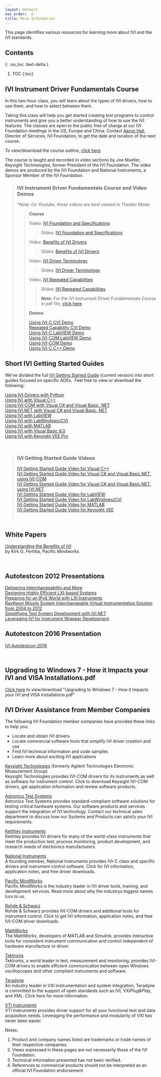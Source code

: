 ```yaml
---
layout: default
nav_order:  4
title: More Information
---
```

This page identifies various resources for learning more about IVI and the
IVI standards.

## Contents
{: .no_toc .text-delta }



1. TOC
{:toc}


## IVI Instrument Driver Fundamentals Course

In this two-hour class, you will learn about the types of IVI drivers,
how to use them, and how to select between them.

Taking this class will help you get started creating test programs to
control instruments and give you a better understanding of how to use
the IVI features. The classes are open to the public free of charge at
our IVI Foundation meetings in the US, Europe and China. Contact [Aaron
Hall](mailto:execdir@ivifoundation.org), Director of Services, IVI
Foundation, to get the date and location of the next course.

To view/download the course outline, [click
here](IVI%20Instrument%20Driver%20Fundamentals%20Course_.pdf).

The course is taught and recorded in video sections by Joe Mueller,
Keysight Technologies, former President of the IVI Foundation. The video
demos are produced by the IVI Foundation and National Instruments, a
Sponsor Member of the IVI Foundation.

> ### IVI Instrument Driver Fundamentals Course and Video Demos
> 
> \**Note: On Youtube, these videos are best viewed in Theater Mode.*
> 
> > **Course**
> > 
> > Video: [IVI Foundation and
> > Specifications](https://youtu.be/eyum3Sd2hXQ)
> > 
> > > Slides: [IVI Foundation and
> > > Specifications](IVI%20Foundation%20and%20Specifications.pdf)
> > 
> > Video: [Benefits of IVI Drivers](https://youtu.be/V60bfa1uVNg)
> > 
> > > Slides: [Benefits of IVI Drivers](Benefits%20of%20Drivers.pdf)
> > 
> > Video: [IVI Driver Terminology](https://youtu.be/keRXKBu6O4o)
> > 
> > > Slides: [IVI Driver Terminology](IVI%20Driver%20Terminology.pdf)
> > 
> > Video: [IVI Repeated Capabilities](https://youtu.be/0k_1sjGDwSU)
> > 
> > > Slides: [IVI Repeated
> > > Capabilities](IVI%20Repeated%20Capabilities.pdf)
> > > 
> > > ***Note:*** For the IVI Instrument Driver Fundatmentals Course in
> > > pdf file, [click
> > > here](../docs/IVI%20Instrument%20Driver%20Course/IVI%20Instrument%20Driver%20Fundamentals%20Course%20MAY2015.pdf).
> > 
> > **Demos**  
> >   
> > [Using IVI-C CVI
> > Demo](https://www.youtube.com/watch?v=kAwG3afdrIs)  
> > [Repeated Capability CVI
> > Demo](https://www.youtube.com/watch?v=tFw15CjIrYo)  
> > [Using IVI-C LabVIEW
> > Demo](https://www.youtube.com/watch?v=o3pcRtLGv4I)  
> > [Using IVI-COM LabVIEW
> > Demo](https://www.youtube.com/watch?v=pBVnl2OeW0k)  
> > [Using IVI-COM Demo](https://www.youtube.com/watch?v=uDQsv4tc35I)  
> > [Using IVI-C C++
> > Demo](https://www.youtube.com/watch?v=BWnROPvUjSg)  
> >   
> >   

## Short IVI Getting Started Guides

We've divided the full [IVI Getting Started
Guide](../downloads/IVI-GSG-CurrentVersion.pdf) (current version) into
short guides focused on specific ADEs.  Feel free to view or download
the following:

[Using IVI-Drivers with
Python](../downloads/IVI%20GSG%202019/Getting%20Started%20with%20IVI%20and%20Python.pdf)  
[Using IVI with Visual
C++](../downloads/IVI%20short%20guides%202015/Using_IVI_with_Visual_C.pdf)  
[Using IVI-COM with Visual C\# and Visual Basic
.NET](../downloads/IVI%20short%20guides%202015/Using%20IVI%20with%20C%20and%20VB.pdf)  
[Using IVI.NET with Visual C\# and Visual Basic
.NET](../downloads/IVI%20short%20guides%202015/IVIshort_guides_2016/Using%20IVI.Net%20Drivers%20CS%20and%20VB%20Aug_8_2016.pdf)  
[Using IVI with
LabVIEW](../downloads/IVI%20short%20guides%202015/Using%20IVI%20with%20LabVIEW.pdf)    
[Using IVI with
LabWindows/CVI](../downloads/IVI%20short%20guides%202015/Using%20IVI%20with%20LabWindows%20CVI.pdf)  
[Using IVI with
MATLAB](../downloads/IVI%20short%20guides%202015/Using%20IVI%20with%20MATLAB.pdf) 
                         
[Using IVI with Visual Basic
6.0](../downloads/IVI%20short%20guides%202015/Using%20IVI%20with%20VBasic6.pdf)                              
[Using IVI with Keysight VEE
Pro](../downloads/IVI%20short%20guides%202015/Using%20IVI%20with%20Keysight%20VEE%20Pro.pdf)

 

> ### IVI Getting Started Guide Videos
> 
> [IVI Getting Started Guide Video for Visual
> C++](http://www.youtube.com/watch?v=8OOpk6adHqk)  
> [IVI Getting Started Guide Video for Visual C\# and Visual Basic.NET,
> using IVI-COM  
> ](http://www.youtube.com/watch?v=zK2sliD5h1s&context=C32e602dADOEgsToPDskL1rdK1U1mgqxRsL0bTOaXq)[IVI
> Getting Started Guide Video for Visual C\# and Visual Basic.NET, using
> IVI.NET](https://youtu.be/E-QjdXq7J6Q)  
> [IVI Getting Started Guide Video for
> LabVIEW](http://www.youtube.com/user/IVIFoundation#p/u/1/jYw_JoBJLNM)  
> [IVI Getting Started Guide Video for
> LabWindows/CVI](http://www.youtube.com/user/IVIFoundation#p/u/2/4eOJ1A-hvxY)  
> [IVI Getting Started Guide Video for
> MATLAB](http://www.youtube.com/user/IVIFoundation#p/u/3/N-xbW1r79b4)  
> [IVI Getting Started Guide Video for Keysight
> VEE](http://www.youtube.com/user/IVIFoundation#p/u/0/F7n0RIGXwGM)
> 
>  

## White Papers

[Understanding the Benefits of
IVI](../docs/Understanding%20the%20Benefits%20of%20IVI%5B3%5D.pdf)  
by Kirk G. Fertitta, Pacific Mindworks

 

## Autotestcon 2012 Presentations

[Delivering Interchangeability and
More](../downloads/Autotestcon%202012%20Presentations/Delivering%20Interchangeability%20and%20More.pptx)  
[Designing Highly Efficient LXI-based
Systems](../downloads/Autotestcon%202012%20Presentations/Designing%20Highly%20Efficient%20LXI-based%20Systems.pptx)  
[Preparing for an IPv6 World with LXI
Instruments](../downloads/Autotestcon%202012%20Presentations/Preparing%20for%20an%20IPv6%20World%20with%20LXI%20Instruments.pptx)  
[Raytheon Missile System Interchangeable Virtual Instrumentation
Solution from 2004 to
2012](../downloads/Autotestcon%202012%20Presentations/Raytheon%20Missile%20System%20Interchangeable%20Virtual%20Instrumentation%20Solution%20from%202004%20to%202012.pptx)  
[Simplifying Test System Development with
IVI.NET](../downloads/Autotestcon%202012%20Presentations/Simplifying%20Test%20System%20Development%20with%20IVI.NET.ppt)  
[Leveraging IVI for Instrument Wrapper
Development](../downloads/Autotestcon%202012%20Presentations/Leveraging%20IVI%20for%20Instrument%20Wrapper%20Development.pdf)

## Autotestcon 2016 Presentation

[IVI
Autotestcon-2016](http://ivifoundation.org/downloads/Autotestcon2016/IVI%20Autotestcon-2016.pdf)

 

## Upgrading to Windows 7 - How it Impacts your IVI and VISA Installations.pdf

[Click
here](http://www.ivifoundation.org/resources/Upgrading%20to%20Windows%207%20-%20How%20it%20Impacts%20your%20IVI%20and%20VISA%20Installations.pdf)
to view/download "Upgrading to Windows 7 - How it Impacts your IVI and
VISA Installations.pdf"
 

## IVI Driver Assistance from Member Companies

The following IVI Foundation member companies have provided these links
to help you:

  - Locate and obtain IVI drivers
  - Locate commercial software tools that simplify IVI driver creation
    and use
  - Find IVI technical information and code samples
  - Learn more about exciting IVI applications

<div class="basicLine">

</div>

[Keysight Technologies](http://www.keysight.com/) (formerly Agilent
Technologies Electronic Measurement
Group)[](http://www.keysight.com/main/home.jspx?cc=US&lc=eng)  
Keysight Technologies provides IVI-COM drivers for its instruments as
well as software for instrument control. Click to download Keysight
IVI-COM drivers, get application information and review software
products.

<span class="style1" style="COLOR: black;"> [Astronics Test
Systems](http://www.astronicstestsystems.com/support/downloads)</span>  
Astronics Test Systems provides standard-compliant software solutions
for testing critical hardware systems. Our software products and
services support the integration of IVI technology. Contact our
technical sales department to discuss how our Systems and Products can
satisfy your IVI requirements.  

[Keithley Instruments](http://www.keithley.com/)  
Keithley provides IVI drivers for many of the world-class instruments
that meet the production test, process monitoring, product development,
and research needs of electronics manufacturers.

[National Instruments](http://www.ni.com/ivi/)  
A founding member, National Instruments provides IVI-C class and
specific drivers and instrument control software. Click for IVI
information, application notes, and free driver downloads.

[Pacific MindWorks](http://www.pacificmindworks.com/)  
Pacific MindWorks is the industry leader in IVI driver tools, training,
and development services. Read more about why the industrys biggest
names turn to us.  

[Rohde & Schwarz](http://www.rohde-schwarz.com/drivers/overview.html)  
Rohde & Schwarz provides IVI-COM drivers and additional tools for
instrument control. Click to get IVI information, application notes, and
free IVI-COM driver downloads.

[MathWorks](http://www.mathworks.com/products/instrument/)  
The MathWorks, developers of MATLAB and Simulink, provides interactive
tools for consistent instrument communication and control independent of
hardware manufacture or driver.

[Tektronix](http://www.tek.com/oscilloscopes)  
Tektronix, a world leader in test, measurement and monitoring, provides
IVI-COM drivers to enable efficient communication between open Windows
oscilloscopes and other compliant instruments and software.

[Teradyne](http://www.teradyne.com/militaryaerospace/)  
An industry leader in VXI instrumentation and system integration,
Teradyne is committed to the support of open standards such as IVI,
VXI*Plug&Play*, and XML. Click here for more information.

<span class="style2">[VTI
Instruments](http://www.vtiinstruments.com/)</span>  
VTI Instruments provides driver support for all your functional test and
data acquisition needs. Leveraging the performance and modularity of VXI
has never been easier.

<div class="basicLine">

</div>

Notes:

1.  Product and company names listed are trademarks or trade names of
    their respective companies.
2.  Views expressed in these pages are not necessarily those of the IVI
    Foundation.
3.  Technical information presented has not been verified.
4.  References to commercial products should not be interpreted as an
    official IVI Foundation endorsement

